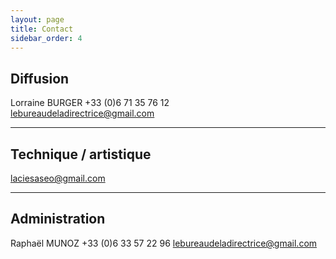 ```yaml
---
layout: page
title: Contact
sidebar_order: 4
---
```


## Diffusion
Lorraine BURGER 
+33 (0)6 71 35 76 12  
[&#108;&#101;&#98;&#117;&#114;&#101;&#97;&#117;&#100;&#101;&#108;&#97;&#100;&#105;&#114;&#101;&#99;&#116;&#114;&#105;&#99;&#101;&#64;&#103;&#109;&#97;&#105;&#108;&#46;&#99;&#111;&#109;](&#109;&#97;&#105;&#108;&#116;&#111;&#58;&#108;&#101;&#98;&#117;&#114;&#101;&#97;&#117;&#100;&#101;&#108;&#97;&#100;&#105;&#114;&#101;&#99;&#116;&#114;&#105;&#99;&#101;&#64;&#103;&#109;&#97;&#105;&#108;&#46;&#99;&#111;&#109;)

---

## Technique / artistique
[&#108;&#97;&#99;&#105;&#101;&#115;&#97;&#115;&#101;&#111;&#64;&#103;&#109;&#97;&#105;&#108;&#46;&#99;&#111;&#109;](&#109;&#97;&#105;&#108;&#116;&#111;&#58;&#108;&#97;&#99;&#105;&#101;&#115;&#97;&#115;&#101;&#111;&#64;&#103;&#109;&#97;&#105;&#108;&#46;&#99;&#111;&#109;)

---

## Administration
Raphaël MUNOZ 
+33 (0)6 33 57 22 96
[&#108;&#101;&#98;&#117;&#114;&#101;&#97;&#117;&#100;&#101;&#108;&#97;&#100;&#105;&#114;&#101;&#99;&#116;&#114;&#105;&#99;&#101;&#64;&#103;&#109;&#97;&#105;&#108;&#46;&#99;&#111;&#109;](&#109;&#97;&#105;&#108;&#116;&#111;&#58;&#108;&#101;&#98;&#117;&#114;&#101;&#97;&#117;&#100;&#101;&#108;&#97;&#100;&#105;&#114;&#101;&#99;&#116;&#114;&#105;&#99;&#101;&#64;&#103;&#109;&#97;&#105;&#108;&#46;&#99;&#111;&#109;)



